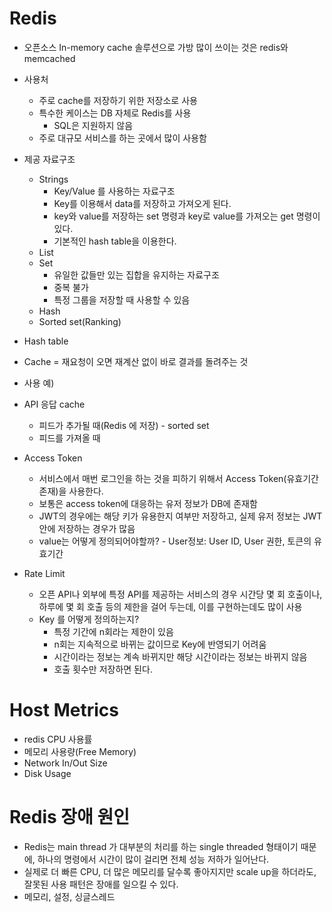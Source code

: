 # Redis
- 오픈소스 In-memory cache  솔루션으로 가방 많이 쓰이는 것은 redis와 memcached
- 사용처
  - 주로 cache를 저장하기 위한 저장소로 사용
  - 특수한 케이스는 DB 자체로 Redis를 사용
    - SQL은 지원하지 않음
  - 주로 대규모 서비스를 하는 곳에서 많이 사용함
- 제공 자료구조
  - Strings
    - Key/Value 를 사용하는 자료구조
    - Key를 이용해서 data를 저장하고 가져오게 된다.
    - key와 value를 저장하는 set 명령과 key로 value를 가져오는 get 명령이 있다.
    - 기본적인 hash table을 이용한다.
  - List
  - Set
    - 유일한 값들만 있는 집합을 유지하는 자료구조
    - 중복 불가
    - 특정 그룹을 저장할 때 사용할 수 있음
  - Hash
  - Sorted set(Ranking)

- Hash table


- Cache = 재요청이 오면 재계산 없이 바로 결과를 돌려주는 것
- 사용 예) 
- API 응답 cache 
  - 피드가 추가될 때(Redis 에 저장) - sorted set
  - 피드를 가져올 때

- Access Token
  - 서비스에서 매번 로그인을 하는 것을 피하기 위해서 Access Token(유효기간 존재)을 사용한다.
  - 보통은 access token에 대응하는 유저 정보가 DB에 존재함
  - JWT의 경우에는 해당 키가 유용한지 여부만 저장하고, 실제 유저 정보는 JWT안에 저장하는 경우가 많음
  - value는 어떻게 정의되어야할까? - User정보: User ID, User 권한, 토큰의 유효기간

- Rate Limit
  - 오픈 API나 외부에 특정 API를 제공하는 서비스의 경우 시간당 몇 회 호출이나, 하루에 몇 회 호출 등의 제한을 걸어 두는데, 이를 구현하는데도 많이 사용
  - Key 를 어떻게 정의하는지?
    - 특정 기간에 n회라는 제한이 있음
    - n회는 지속적으로 바뀌는 값이므로 Key에 반영되기 어려움
    - 시간이라는 정보는 계속 바뀌지만 해당 시간이라는 정보는 바뀌지 않음
    - 호출 횟수만 저장하면 된다.

# Host Metrics
- redis CPU 사용률
- 메모리 사용량(Free Memory)
- Network In/Out Size
- Disk Usage

# Redis 장애 원인
- Redis는 main thread 가 대부분의 처리를 하는 single threaded 형태이기 때문에, 하나의 명령에서 시간이 많이 걸리면 전체 성능 저하가 일어난다.
- 실제로 더 빠른 CPU, 더 많은 메모리를 달수록 좋아지지만 scale up을 하더라도, 잘못된 사용 패턴은 장애를 일으킬 수 있다.
- 메모리, 설정, 싱글스레드
